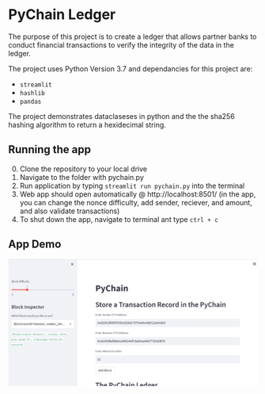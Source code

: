 # PyChain Ledger

The purpose of this project is to create a ledger that allows partner banks to conduct financial transactions to verify the integrity of the data in the ledger.

The project uses Python Version 3.7 and dependancies for this project are:

- `streamlit`
- `hashlib`
- `pandas`

The project demonstrates dataclaseses in python and the the sha256 hashing algorithm to return a hexidecimal string.

## Running the app

0. Clone the repository to your local drive
1. Navigate to the folder with pychain.py
2. Run application by typing `streamlit run pychain.py` into the terminal
3. Web app should open automatically @ http://localhost:8501/ (in the app, you can change the nonce difficulty, add sender, reciever, and amount, and also validate transactions)
4. To shut down the app, navigate to terminal ant type `ctrl + c`

## App Demo

![](/Resources/APP_Demo.gif)

